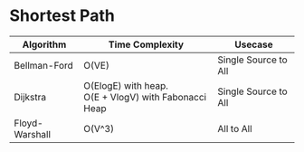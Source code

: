 # Shortest Path

Algorithm | Time Complexity | Usecase
---|---|---
Bellman-Ford | O(VE) | Single Source to All
Dijkstra | O(ElogE) with heap.<br/>O(E + VlogV) with Fabonacci Heap | Single Source to All
Floyd-Warshall | O(V^3) | All to All
